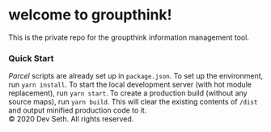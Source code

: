 # welcome to groupthink!
This is the private repo for the groupthink information management tool.  
### Quick Start
*Parcel* scripts are already set up in `package.json`. 
To set up the environment, run `yarn install`. To start the local development server (with hot module replacement), run `yarn start`. To create a production build (without any source maps), run `yarn build`. This will clear the existing contents of `/dist` and output minified production code to it.  
© 2020 Dev Seth. All rights reserved.
